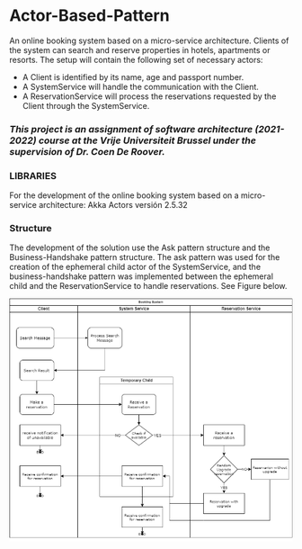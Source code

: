 # Actor-Based-Pattern
An online booking system based on a micro-service architecture. Clients of the system can search and reserve properties in hotels, apartments or resorts. The setup will contain the following set of necessary actors:
- A Client is identified by its name, age and passport number.
- A SystemService will handle the communication with the Client.
- A ReservationService will process the reservations requested by the Client through the SystemService.

### _This project is an assignment of software architecture (2021-2022) course at the Vrije Universiteit Brussel under the supervision of Dr. Coen De Roover._

### LIBRARIES
For the development of the online booking system based on a micro-service architecture: Akka Actors versión 2.5.32

### Structure
The development of the solution use the Ask pattern structure and the Business-Handshake pattern structure. The ask pattern was used for the creation of the ephemeral child actor of the SystemService, and the business-handshake pattern was implemented between the ephemeral child and the ReservationService to handle reservations. See Figure below.

![online Booking system flow](bookingStructure.png)
